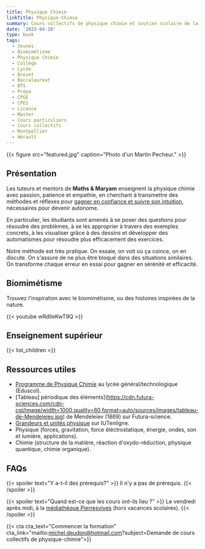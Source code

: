 ```yaml
---
title: Physique Chimie
linkTitle: Physique-Chimie
summary: Cours collectifs de physique chimie et soutien scolaire de la primaire au lycée, à Montpellier. Cours sur le biomimétisme et l'observation de la Terre (Earth observation).
date: '2023-04-10'
type: book
tags:
  - Jeunes
  - Biomimétisme
  - Physique Chimie
  - Collège
  - Lycée
  - Brevet
  - Baccalauréat
  - BTS
  - Prépa
  - CPGE
  - CPES
  - Licence
  - Master
  - Cours particuliers
  - Cours collectifs
  - Montpellier
  - Hérault
---
```


{{< figure src="featured.jpg" caption="Photo d'un Martin Pecheur." >}}

## Présentation

Les tuteurs et mentors de <b>Maths & Maryam</b> enseignent la physique chimie avec passion, patience et empathie, en cherchant à transmettre des méthodes et réflexes pour [gagner en confiance et suivre son intuition](https://www.mtpcours.fr/p/7-astuces-pour-progresser-en-maths/), nécessaires pour devenir autonome. 

En particulier, les étudiants sont amenés à se poser des questions pour résoudre des problèmes, à se les approprier à travers des exemples concrets, à les visualiser grâce à des dessins et développer des automatismes pour résoudre plus efficacement des exercices.

Notre méthode est très pratique. On essaie, on voit où ça coince, on en discute. On s'assure de ne plus être bloqué dans des situations similaires. On transforme chaque erreur en essai pour gagner en sérénité et efficacité.

## Biomimétisme

Trouvez l'inspiration avec le biomimétisme, ou des histoires inspirées de la nature. 

{{< youtube wRdIleKwT9Q >}}

## Enseignement supérieur

{{< list_children >}}

## Ressources utiles
- [Programme de Physique Chimie](https://eduscol.education.fr/1648/programmes-et-ressources-en-physique-chimie-voie-gt) au lycée général/technologique (Eduscol).
- [Tableau] périodique des éléments](https://cdn.futura-sciences.com/cdn-cgi/image/width=1000,quality=60,format=auto/sources/images/tableau-de-Mendeleiev.jpg) de Mendeleïev (1869) sur Futura-science.
- [Grandeurs et unités physique](https://public.iutenligne.net/mecanique/mecanique-du-solide/charbonnieras/mecanique/3.2.Img1.png) sur IUTenligne.
- Physique (forces, gravitation, force éléctrostatique, énergie, ondes, son et lumière, applications).
- Chimie (structure de la matière, réaction d'oxydo-réduction, physique quantique, chimie organique).

## FAQs

{{< spoiler text="Y a-t-il des prérequis?" >}}
Il n'y a pas de prérequis.
{{< /spoiler >}}

{{< spoiler text="Quand est-ce que les cours ont-ils lieu ?" >}}
Le vendredi après midi, à la [médiathèque Pierresvives](https://pierresvives.herault.fr/) (hors vacances scolaires).
{{< /spoiler >}}

{{< cta cta_text="Commencer la formation" cta_link="mailto:michel.deudon@hotmail.com?subject=Demande de cours collectifs de physique-chimie">}}